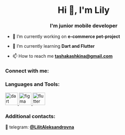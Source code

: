 <h1 align="center">Hi 👋, I'm Lily</h1>
<h3 align="center">I'm junior mobile developer</h3>

- 🔭 I’m currently working on **e-commerce pet-project**

- 🌱 I’m currently learning **Dart and Flutter**

- 📫 How to reach me **tashakashkina@gmail.com**

<h3 align="left">Connect with me:</h3>
<p align="left">
</p>

<h3 align="left">Languages and Tools:</h3>
<p align="left"> <a href="https://dart.dev" target="_blank" rel="noreferrer"> <img src="https://www.vectorlogo.zone/logos/dartlang/dartlang-icon.svg" alt="dart" width="40" height="40"/> </a> <a href="https://www.figma.com/" target="_blank" rel="noreferrer"> <img src="https://www.vectorlogo.zone/logos/figma/figma-icon.svg" alt="figma" width="40" height="40"/> </a> <a href="https://flutter.dev" target="_blank" rel="noreferrer"> <img src="https://www.vectorlogo.zone/logos/flutterio/flutterio-icon.svg" alt="flutter" width="40" height="40"/> </a> </p>






### Additional contacts:

📱 telegram: **[@LilitAleksandrovna](https://t.me/LilitAleksandrovna)**

